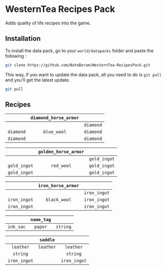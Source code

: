 # WesternTea Recipes Pack

Adds quality of life recipes into the game.

## Installation

To install the data pack, go to your `world/datapacks` folder and paste the following :

```bash
git clone https://github.com/NatoBoram/WesternTea-RecipesPack.git
```

This way, if you want to update the data pack, all you need to do is `git pull` and you'll get the latest update.

```bash
git pull
```

## Recipes

|           | `diamond_horse_armor` |           |
| :-------: | :-------------------: | :-------: |
|           |                       | `diamond` |
| `diamond` | `blue_wool`           | `diamond` |
| `diamond` |                       | `diamond` |

|              | `golden_horse_armor` |              |
| :----------: | :------------------: | :----------: |
|              |                      | `gold_ingot` |
| `gold_ingot` | `red_wool`           | `gold_ingot` |
| `gold_ingot` |                      | `gold_ingot` |

|              | `iron_horse_armor` |              |
| :----------: | :----------------: | :----------: |
|              |                    | `iron_ingot` |
| `iron_ingot` | `black_wool`       | `iron_ingot` |
| `iron_ingot` |                    | `iron_ingot` |

|           | `name_tag` |        |
| :-------: | :--------: | :------: |
| `ink_sac` | `paper`    | `string` |

|              | `saddle`  |              |
| :----------: | :-------: | :----------: |
| `leather`    | `leather` | `leather`    |
| `string`     |           | `string`     |
| `iron_ingot` |           | `iron_ingot` |